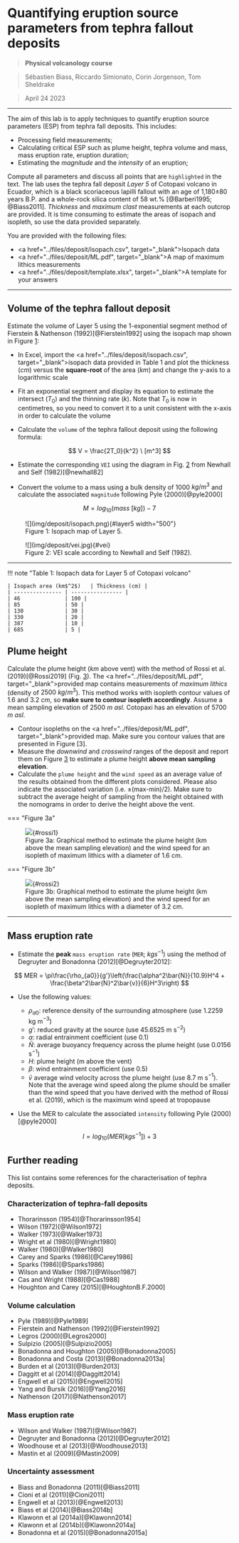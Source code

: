# Quantifying eruption source parameters from tephra fallout deposits

> **Physical volcanology course**

> Sébastien Biass, Riccardo Simionato, Corin Jorgenson, Tom Sheldrake

> April 24 2023

---

The aim of this lab is to apply techniques to quantify eruption source parameters (ESP) from tephra fall deposits. This includes:

- Processing field measurements;
- Calculating critical ESP such as plume height, tephra volume and mass, mass eruption rate, eruption duration;
- Estimating the *magnitude* and the *intensity* of an eruption;

Compute all parameters and discuss all points that are `highlighted` in the text. The lab uses the tephra fall deposit *Layer 5* of Cotopaxi volcano in Ecuador, which is a black scoriaceous lapilli fallout with an age of 1,180±80 years B.P. and a whole-rock silica content of 58 wt.% [@Barberi1995; @Biass2011]. *Thickness* and *maximum clast* measurements at each outcrop are provided. It is time consuming to estimate the areas of isopach and isopleth, so use the data provided separately.

You are provided with the following files:

- <a href="../files/deposit/isopach.csv", target="_blank">Isopach data</a>
- <a href="../files/deposit/ML.pdf", target="_blank">A map of maximum lithics measurements</a>
- <a href="../files/deposit/template.xlsx", target="_blank">A template for your answers</a>

 <!-- (Tables
[1](#isopach){reference-type="ref" reference="isopach"} and
[2](#isopleth){reference-type="ref" reference="isopleth"}). Use Excel
for calculations. -->

---

## Volume of the tephra fallout deposit 

Estimate the volume of Layer 5 using the 1-exponential segment method of Fierstein & Nathenson (1992)[@Fierstein1992] using the isopach map shown in Figure [1](#layer5):

- In Excel, import the <a href="../files/deposit/isopach.csv", target="_blank">isopach data</a> provided in Table 1 and plot the thickness ($cm$) versus the **square-root** of the area ($km$) and change the y-axis to a logarithmic scale

- Fit an exponential segment and display its equation to estimate the intersect ($T_0$) and the thinning rate ($k$). Note that $T_0$ is now in centimetres, so you need to convert it to a unit consistent with the x-axis in order to calculate the volume

- Calculate the `volume` of the tephra fallout deposit using the following formula:

$$ 
V = \frac{2T_0}{k^2} \ [m^3]
$$

- Estimate the corresponding `VEI` using the diagram in Fig. [2](#vei) from Newhall and Self (1982)[@newhall82]

- Convert the volume to a mass using a bulk density of 1000 $kg/m^3$ and calculate the associated `magnitude` following Pyle (2000)[@pyle2000]

$$
M = log_{10}(mass\ [kg]) - 7
$$

<figure markdown>
  ![](img/deposit/isopach.png){#layer5 width="500"}
  <figcaption>Figure 1: Isopach map of Layer 5.</figcaption>
</figure>

<figure markdown>
  ![](img/deposit/vei.jpg){#vei}
  <figcaption>Figure 2: VEI scale according to Newhall and Self (1982).</figcaption>
</figure>

---

!!! note "Table 1: Isopach data for Layer 5 of Cotopaxi volcano" 

    | Isopach area (km$^2$)   | Thickness (cm) |
    | --------------- | ---------------- |
    | 46              | 100 |
    | 85              | 50 |
    | 130             | 30 |
    | 330             | 20 |
    | 387             | 10 |
    | 685             | 5 |


## Plume height

Calculate the plume height ($km$ above vent) with the method of Rossi et al. (2019)[@Rossi2019] (Fig. [3](#rossi1)). The <a href="../files/deposit/ML.pdf", target="_blank">provided map</a> contains measurements of *maximum lithics* (density of $2500\ kg/m^3$). This method works with isopleth contour values of 1.6 and 3.2 $cm$, so **make sure to contour isopleth accordingly**. Assume a mean sampling elevation of 2500 $m\ asl$. Cotopaxi has an elevation of 5700 $m\ asl$.

- Contour isopleths on the <a href="../files/deposit/ML.pdf", target="_blank">provided map</a>. Make sure you contour values that are presented in Figure [3].
- Measure the *downwind* and *crosswind* ranges of the deposit and report them on Figure [3](#rossi1) to estimate a plume height **above mean sampling elevation**.
- Calculate the `plume height` and the `wind speed` as an average value of the results obtained from the different plots considered. Please also indicate the associated variation (i.e. ±(max-min)/2). Make sure to subtract the average height of sampling from the height obtained with the nomograms in order to derive the height above the vent.

=== "Figure 3a"
    <figure markdown>
        ![](img/deposit/rossi1.png){#rossi1}
        <figcaption>Figure 3a: Graphical method to estimate the plume height (km above the mean sampling elevation) and the wind speed for an isopleth of maximum lithics with a diameter of 1.6 cm.</figcaption>
    </figure>


=== "Figure 3b"
    <figure markdown>
        ![](img/deposit/rossi2.png){#rossi2}
        <figcaption>Figure 3b: Graphical method to estimate the plume height (km above the mean sampling elevation) and the wind speed for an isopleth of maximum lithics with a diameter of 3.2 cm.</figcaption>
    </figure>


--- 

## Mass eruption rate 


- Estimate the **peak** `mass eruption rate` (`MER`; $kg s^{-1}$) using the method of Degruyter and Bonadonna (2012)[@Degruyter2012]:

$$
MER = \pi\frac{\rho_{a0}}{g'}\left(\frac{\alpha^2\bar{N}}{10.9}H^4 + \frac{\beta^2\bar{N}^2\bar{v}}{6}H^3\right)
$$

- Use the following values:
  
    - $\rho_{a0}$: reference density of the surrounding atmosphere (use 1.2259 kg m$^{-3}$) 
    - $g'$: reduced gravity at the source (use 45.6525 m s$^{-2}$)
    - $\alpha$: radial entrainment coefficient (use 0.1)
    - $\bar{N}$: average buoyancy frequency across the plume height (use 0.0156 s$^{-1}$) 
    - $H$: plume height (m above the vent) 
    - $\beta$: wind entrainment coefficient (use 0.5)
    - $\bar{v}$ average wind velocity across the plume height (use 8.7 m s$^{-1}$). Note that the average wind speed along the plume should be smaller than the wind speed that you have derived with the method of Rossi et al. (2019), which is the maximum wind speed at tropopause

- Use the MER to calculate the associated `intensity` following Pyle (2000)[@pyle2000]

$$
I = log_{10}(MER [kg s^{-1}]) + 3
$$


## Further reading 

This list contains some references for the characterisation of tephra deposits.

### Characterization of tephra-fall deposits

- Thorarinsson (1954)[@Thorarinsson1954]
- Wilson (1972)[@Wilson1972]      
- Walker (1973)[@Walker1973]
- Wright et al (1980)[@Wright1980]      
- Walker (1980)[@Walker1980]      
- Carey and Sparks (1986)[@Carey1986]
- Sparks (1986)[@Sparks1986]      
- Wilson and Walker (1987)[@Wilson1987]      
- Cas and Wright (1988)[@Cas1988]
- Houghton and Carey (2015)[@HoughtonB.F.2000]

### Volume calculation

- Pyle (1989)[@Pyle1989]      
- Fierstein and Nathenson (1992)[@Fierstein1992] 
- Legros (2000)[@Legros2000]
- Sulpizio (2005)[@Sulpizio2005]  
- Bonadonna and Houghton (2005)[@Bonadonna2005] 
- Bonadonna and Costa (2013)[@Bonadonna2013a]
- Burden et al (2013)[@Burden2013]    
- Daggitt et al (2014)[@Daggitt2014]   
- Engwell et al (2015)[@Engwell2015]
- Yang and Bursik (2016)[@Yang2016]      
- Nathenson (2017)[@Nathenson2017] 

### Mass eruption rate

- Wilson and Walker (1987)[@Wilson1987]                                  
- Degruyter and Bonadonna (2012)[@Degruyter2012]   
- Woodhouse et al (2013)[@Woodhouse2013]
- Mastin et al (2009)[@Mastin2009]     

### Uncertainty assessment

- Biass and Bonadonna (2011)[@Biass2011]        
- Cioni et al (2011)[@Cioni2011]       
- Engwell et al (2013)[@Engwell2013]
- Biass et al (2014)[@Biass2014b]       
- Klawonn et al (2014a)[@Klawonn2014]     
- Klawonn et al (2014b)[@Klawonn2014a]
- Bonadonna et al (2015)[@Bonadonna2015a]   

